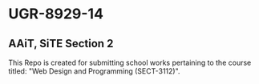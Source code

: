 # UGR-8929-14
## AAiT, SiTE Section 2
This Repo is created for submitting school works pertaining to the course titled: "Web Design and Programming (SECT-3112)".
